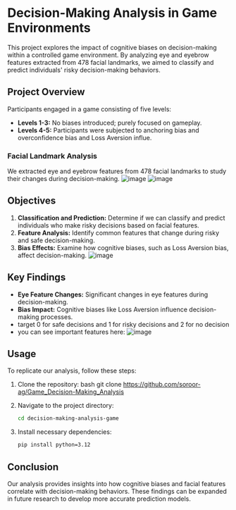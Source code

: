 # Decision-Making Analysis in Game Environments

This project explores the impact of cognitive biases on decision-making within a controlled game environment. By analyzing eye and eyebrow features extracted from 478 facial landmarks, we aimed to classify and predict individuals' risky decision-making behaviors.

## Project Overview

Participants engaged in a game consisting of five levels:
- **Levels 1-3:** No biases introduced; purely focused on gameplay.
- **Levels 4-5:** Participants were subjected to anchoring bias and overconfidence bias and Loss Aversion influe.

### Facial Landmark Analysis
We extracted eye and eyebrow features from 478 facial landmarks to study their changes during decision-making.
![image](https://github.com/user-attachments/assets/71ac46c2-5f92-491c-b452-29266f935b1d)
![image](https://github.com/user-attachments/assets/b1d0fc76-23fe-4035-bead-cbf2a6fd5b74)



## Objectives

1. **Classification and Prediction:** Determine if we can classify and predict individuals who make risky decisions based on facial features.
2. **Feature Analysis:** Identify common features that change during risky and safe decision-making.
3. **Bias Effects:** Examine how cognitive biases, such as Loss Aversion bias, affect decision-making.
![image](https://github.com/user-attachments/assets/8c68494f-b60a-41f9-a772-36598a120dd6)

## Key Findings

- **Eye Feature Changes:** Significant changes in eye features during decision-making.
- **Bias Impact:** Cognitive biases like Loss Aversion influence decision-making processes.
- target 0 for safe decisions and 1 for risky decisions and 2 for no decision
- you can see important features here:
![image](https://github.com/user-attachments/assets/f6b5b2b4-1b66-45f1-a34d-c648ef07a664)

## Usage

To replicate our analysis, follow these steps:

1. Clone the repository:
    bash
    git clone https://github.com/soroor-ag/Game_Decision-Making_Analysis
    
2. Navigate to the project directory:
    ```bash
    cd decision-making-analysis-game
    
3. Install necessary dependencies:
    ```bash
    pip install python=3.12
    ```


## Conclusion

Our analysis provides insights into how cognitive biases and facial features correlate with decision-making behaviors. These findings can be expanded in future research to develop more accurate prediction models.
